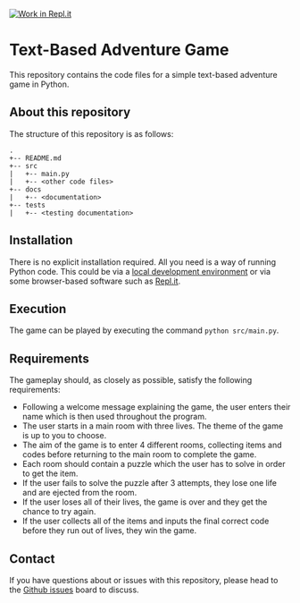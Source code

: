 [![Work in Repl.it](https://classroom.github.com/assets/work-in-replit-14baed9a392b3a25080506f3b7b6d57f295ec2978f6f33ec97e36a161684cbe9.svg)](https://classroom.github.com/online_ide?assignment_repo_id=3862639&assignment_repo_type=AssignmentRepo)
# Text-Based Adventure Game

This repository contains the code files for a simple text-based adventure game in Python.

## About this repository

The structure of this repository is as follows:

```
.
+-- README.md
+-- src
|   +-- main.py
|   +-- <other code files>
+-- docs
|   +-- <documentation>
+-- tests
|   +-- <testing documentation>
```

## Installation

There is no explicit installation required. All you need is a way of running Python code. This could be via a [local development environment](https://scott3142.uk/python-programming/codelabs/local-development-environment/) or via some browser-based software such as [Repl.it](https://repl.it/).

## Execution

The game can be played by executing the command `python src/main.py`.

## Requirements

The gameplay should, as closely as possible, satisfy the following requirements:

- Following a welcome message explaining the game, the user enters their name which is then used throughout the program.
- The user starts in a main room with three lives. The theme of the game is up to you to choose.
- The aim of the game is to enter 4 different rooms, collecting items and codes before returning to the main room to complete the game.
- Each room should contain a puzzle which the user has to solve in order to get the item.
-  If the user fails to solve the puzzle after 3 attempts, they lose one life and are ejected from the room.
- If the user loses all of their lives, the game is over and they get the chance to try again.
- If the user collects all of the items and inputs the final correct code before they run out of lives, they win the game.

## Contact

If you have questions about or issues with this repository, please head to the [Github issues](https://github.com/den01-dev/text-based-adventure/issues) board to discuss.
